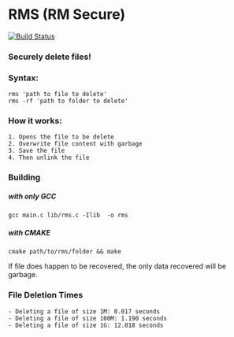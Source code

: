 # RMS (RM Secure)

[![Build Status](https://travis-ci.org/lostlevels/rms.svg)](https://travis-ci.org/lostlevels/rms)

### Securely delete files!

###    Syntax:
	rms 'path to file to delete'
	rms -rf 'path to folder to delete'

###    How it works:
	1. Opens the file to be delete
	2. Overwrite file content with garbage
	3. Save the file
	4. Then unlink the file

###    Building
##### with only GCC
```gcc main.c lib/rms.c -Ilib  -o rms```
##### with CMAKE
```cmake path/to/rms/folder && make```

If file does happen to be recovered, the only data recovered will be garbage.

### File Deletion Times
	- Deleting a file of size 1M: 0.017 seconds
	- Deleting a file of size 100M: 1.190 seconds
	- Deleting a file of size 1G: 12.018 seconds